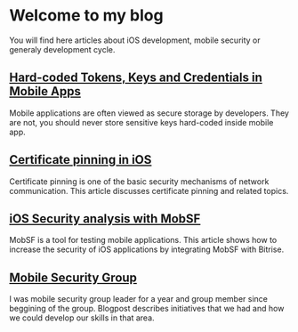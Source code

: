 # Welcome to my blog

You will find here articles about iOS development, mobile security or generaly development cycle.

## [Hard-coded Tokens, Keys and Credentials in Mobile Apps](https://www.netguru.com/blog/hardcoded-keys-storage-mobile-app)
Mobile applications are often viewed as secure storage by developers. They are not, you should never store sensitive keys hard-coded inside mobile app.

## [Certificate pinning in iOS](https://www.netguru.com/codestories/certificate-pinning-in-ios)
Certificate pinning is one of the basic security mechanisms of network communication. This article discusses certificate pinning and related topics. 

## [iOS Security analysis with MobSF](https://www.netguru.com/codestories/ios-security-analysis-with-mobsf)
MobSF is a tool for testing mobile applications. This article shows how to increase the security of iOS applications by integrating MobSF with Bitrise.

## [Mobile Security Group](https://www.netguru.com/blog/mobile-security-group)
I was mobile security group leader for a year and group member since beggining of the group.
Blogpost describes initiatives that we had and how we could develop our skills in that area. 

